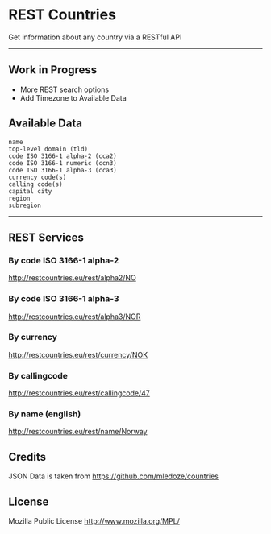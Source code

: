REST Countries
=====================

Get information about any country via a RESTful API

----------

Work in Progress
---------
- More REST search options
- Add Timezone to Available Data

Available Data
---------

    name
    top-level domain (tld)
    code ISO 3166-1 alpha-2 (cca2)
    code ISO 3166-1 numeric (ccn3)
    code ISO 3166-1 alpha-3 (cca3)
    currency code(s)
    calling code(s)
    capital city
    region
    subregion
----------

REST Services
---------
### By code ISO 3166-1 alpha-2
http://restcountries.eu/rest/alpha2/NO

### By code ISO 3166-1 alpha-3
http://restcountries.eu/rest/alpha3/NOR

### By currency
http://restcountries.eu/rest/currency/NOK

### By callingcode
http://restcountries.eu/rest/callingcode/47

### By name (english)
http://restcountries.eu/rest/name/Norway

Credits
---------
JSON Data is taken from https://github.com/mledoze/countries

License
---------
Mozilla Public License http://www.mozilla.org/MPL/

